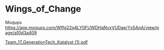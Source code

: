 # Wings_of_Change
Moqups
https://app.moqups.com/Wffg22q4LY0FUWDHaNvxVUDaerYx5AqA/view/page/a10d3a409

[Team_17_GenerationTech_Katalyst (1).pdf](https://github.com/user-attachments/files/17089019/Team_17_GenerationTech_Katalyst.1.pdf)


